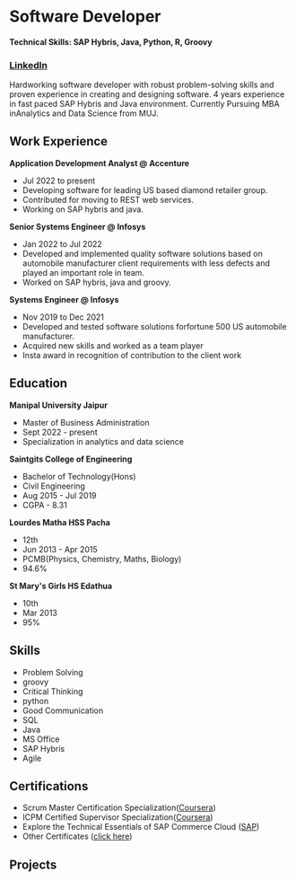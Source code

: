 # Software Developer

#### Technical Skills: SAP Hybris, Java, Python, R, Groovy

### [Linkedln](https://www.linkedin.com/in/treesa-sabu-66a029128/)

Hardworking software developer with robust problem-solving skills and proven experience in creating and designing software. 4 years experience in fast paced SAP Hybris and Java environment. Currently Pursuing MBA inAnalytics and Data Science from MUJ.

## Work Experience
**Application Development Analyst @ Accenture**
- Jul 2022 to present
- Developing software for leading US based diamond retailer group.
- Contributed for moving to REST web services.
- Working on SAP hybris and java.

**Senior Systems Engineer @ Infosys**
- Jan 2022 to Jul 2022
- Developed and implemented quality software solutions based on automobile manufacturer client requirements with less defects and played an important role in team.
- Worked on SAP hybris, java and groovy.

**Systems Engineer @ Infosys**
- Nov 2019 to Dec 2021
- Developed and tested software solutions forfortune 500 US automobile manufacturer.
- Acquired new skills and worked as a team player
- Insta award in recognition of contribution to the client work

## Education
**Manipal University Jaipur**
- Master of Business Administration
- Sept 2022 - present
- Specialization in analytics and data science
  
**Saintgits College of Engineering**
- Bachelor of Technology(Hons)
- Civil Engineering
- Aug 2015 - Jul 2019
- CGPA - 8.31

**Lourdes Matha HSS Pacha**
- 12th
- Jun 2013 - Apr 2015
- PCMB(Physics, Chemistry, Maths, Biology)
- 94.6%

**St Mary's Girls HS Edathua**
- 10th
- Mar 2013
- 95%

## Skills
- Problem Solving
- groovy
- Critical Thinking
- python
- Good Communication
- SQL
- Java
- MS Office
- SAP Hybris
- Agile

## Certifications
- Scrum Master Certification Specialization([Coursera](https://www.coursera.org/account/accomplishments/specialization/certificate/J727HTMTK3JK))
- ICPM Certified Supervisor Specialization([Coursera](
https://www.coursera.org/account/accomplishments/specialization/certificate/6CXJV9GPL2RN))
- Explore the Technical Essentials of SAP Commerce Cloud ([SAP](https://www.credly.com/badges/f0ebdd8d-6c65-4632-be71-bee930ab2afd/public_url))
- Other Certificates ([click here](https://www.linkedin.com/in/treesa-sabu-66a029128/details/certifications/))

## Projects

